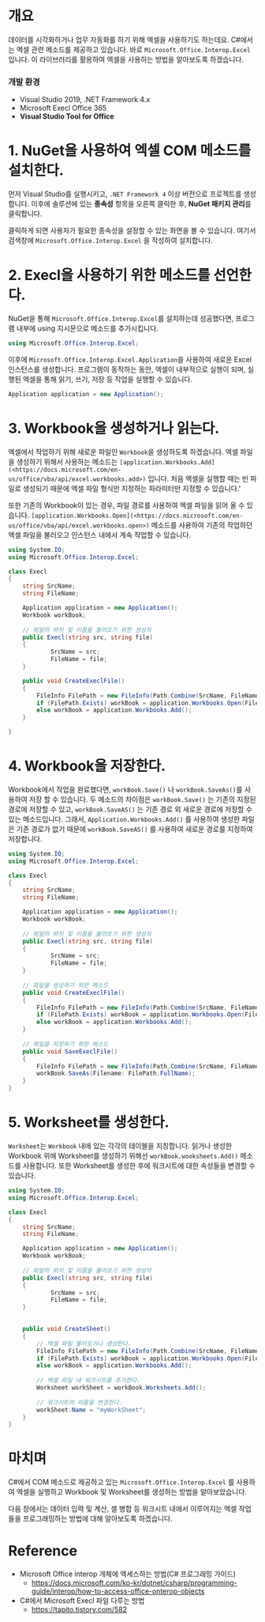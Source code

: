 # 개요

데이터를 시각화하거나 업무 자동화를 하기 위해 엑셀을 사용하기도 하는데요. C#에서는 엑셀 관련 메소드를 제공하고 있습니다. 바로 `Microsoft.Office.Interop.Excel` 입니다. 이 라이브러리를 활용하여 엑셀을 사용하는 방법을 알아보도록 하겠습니다.

### 개발 환경

- Visual Studio 2019, .NET Framework 4.x
- Microsoft Execl Office 365
- **Visual Studio Tool for Office**

# 1. NuGet을 사용하여 엑셀 COM 메소드를 설치한다.

먼저 Visual Studio를 실행시키고, `.NET Framework 4` 이상 버전으로 프로젝트를 생성합니다. 이후에 솔루션에 있는 **종속성** 항목을 오른쪽 클릭한 후, **NuGet 패키지 관리**를 클릭합니다.

클릭하게 되면 사용자가 필요한 종속성을 설정할 수 있는 화면을 볼 수 있습니다. 여기서 검색창에 `Microsoft.Office.Interop.Excel` 을 작성하여 설치합니다.

# 2. Execl을 사용하기 위한 메소드를 선언한다.

NuGet을 통해 `Microsoft.Office.Interop.Excel`를 설치하는데 성공했다면, 프로그램 내부에 using 지시문으로 메소드를 추가시킵니다.

```csharp
using Microsoft.Office.Interop.Excel;
```

이후에 `Microsoft.Office.Interop.Excel.Application`을 사용하여 새로운 Excel 인스턴스를 생성합니다. 프로그램이 동작하는 동안, 엑셀이 내부적으로 실행이 되며, 실행된 엑셀을 통해 읽기, 쓰기, 저장 등 작업을 실행할 수 있습니다.

```csharp
Application application = new Application();
```

# 3. Workbook을 생성하거나 읽는다.

엑셀에서 작업하기 위해 새로운 파일인 `Workbook`을 생성하도록 하겠습니다. 엑셀 파일을 생성하기 위해서 사용하는 메소드는 `[application.Workbooks.Add](<https://docs.microsoft.com/en-us/office/vba/api/excel.workbooks.add>)` 입니다. 처음 엑셀을 실행할 때는 빈 파일로 생성되기 때문에 엑셀 파일 형식만 지정하는 파라미터만 지정할 수 있습니다.'

또한 기존의 Workbook이 있는 경우, 파일 경로를 사용하여 엑셀 파일을 읽어 올 수 있습니다. `[application.Workbooks.Open](<https://docs.microsoft.com/en-us/office/vba/api/excel.workbooks.open>)` 메소드를 사용하여 기존의 작업하던 엑셀 파일을 불러오고 인스턴스 내에서 계속 작업할 수 있습니다.

```csharp
using System.IO;
using Microsoft.Office.Interop.Excel;

class Execl
{
	string SrcName;
	string FileName;

	Application application = new Application();
	Workbook workBook;
	
	// 파일의 위치 및 이름을 불러오기 위한 생성자
	public Execl(string src, string file)
	{
			SrcName = src;
			FileName = file;
	}

	public void CreateExeclFile()
	{
		FileInfo FilePath = new FileInfo(Path.Combine(SrcName, FileName));
		if (FilePath.Exists) workBook = application.Workbooks.Open(Filename: FilePath.FullName);
		else workBook = application.Workbooks.Add();
	}

}
```

# 4. Workbook을 저장한다.

Workbook에서 작업을 완료했다면, `workBook.Save()` 나 `workBook.SaveAs()`를 사용하여 저장 할 수 있습니다. 두 메소드의 차이점은 `workBook.Save()` 는 기존의 지정된 경로에 저장할 수 있고, `workBook.SaveAS()` 는 기존 경로 외 새로운 경로에 저장할 수 있는 메소드입니다. 그래서, `Application.Workbooks.Add()` 를 사용하여 생성한 파일은 기존 경로가 없기 때문에 `workBook.SaveAS()` 를 사용하여 새로운 경로를 지정하여 저장합니다.

```csharp
using System.IO;
using Microsoft.Office.Interop.Excel;

class Execl
{
	string SrcName;
	string FileName;

	Application application = new Application();
	Workbook workBook;
	
	// 파일의 위치 및 이름을 불러오기 위한 생성자
	public Execl(string src, string file)
	{
			SrcName = src;
			FileName = file;
	}
	
	// 파일을 생성하기 위한 메소드
	public void CreateExeclFile()
	{
		FileInfo FilePath = new FileInfo(Path.Combine(SrcName, FileName));
		if (FilePath.Exists) workBook = application.Workbooks.Open(Filename: FilePath.FullName);
		else workBook = application.Workbooks.Add();
	}
	
	// 파일을 저장하기 위한 메소드
	public void SaveExeclFile()
	{
		FileInfo FilePath = new FileInfo(Path.Combine(SrcName, FileName));
		workBook.SaveAs(Filename: FilePath.FullName);
	}
}
```

# 5. Worksheet를 생성한다.

`Worksheet`는 `Workbook` 내에 있는 각각의 테이블을 지칭합니다. 읽거나 생성한 Workbook 위에 Worksheet를 생성하기 위해선 `workBook.wooksheets.Add()` 메소드를 사용합니다.  또한 Worksheet를 생성한 후에 워크시트에 대한 속성들을 변경할 수 있습니다.

```csharp
using System.IO;
using Microsoft.Office.Interop.Excel;

class Execl
{
	string SrcName;
	string FileName;

	Application application = new Application();
	Workbook workBook;
	
	// 파일의 위치 및 이름을 불러오기 위한 생성자
	public Execl(string src, string file)
	{
			SrcName = src;
			FileName = file;
	}
	

	public void CreateSheet()
	{
		// 엑셀 파일 불러오거나 생성한다.
		FileInfo FilePath = new FileInfo(Path.Combine(SrcName, FileName));
		if (FilePath.Exists) workBook = application.Workbooks.Open(Filename: FilePath.FullName);
		else workBook = application.Workbooks.Add();
		
		// 엑셀 파일 내 워크시트를 추가한다.
		Worksheet workSheet = workBook.Worksheets.Add();
		
		// 워크시트의 이름을 변경한다.
		workSheet.Name = "myWorkSheet";
	}
}
```

# 마치며

C#에서 COM 메소드로 제공하고 있는 `Microsoft.Office.Interop.Excel` 를 사용하여 엑셀을 실행하고 Workbook 및 Worksheet를 생성하는 방법을 알아보았습니다.

다음 장에서는 데이터 입력 및 계산, 셀 병합 등 워크시트 내에서 이루어지는 엑셀 작업들을 프로그래밍하는 방법에 대해 알아보도록 하겠습니다.

# Reference

- Microsoft Office interop 개체에 액세스하는 방법(C# 프로그래밍 가이드)
  - https://docs.microsoft.com/ko-kr/dotnet/csharp/programming-guide/interop/how-to-access-office-onterop-objects
- C#에서 Microsoft Execl 파일 다루는 방법
  - https://tapito.tistory.com/582